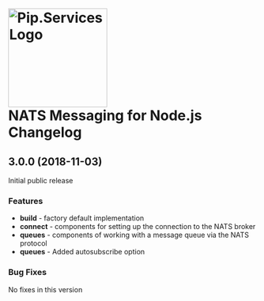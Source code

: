 # <img src="https://uploads-ssl.webflow.com/5ea5d3315186cf5ec60c3ee4/5edf1c94ce4c859f2b188094_logo.svg" alt="Pip.Services Logo" width="200"> <br/> NATS Messaging for Node.js Changelog

## <a name="3.0.0"></a> 3.0.0 (2018-11-03)

Initial public release

### Features
* **build** - factory default implementation
* **connect** - components for setting up the connection to the NATS broker
* **queues** - components of working with a message queue via the NATS protocol
* **queues** - Added autosubscribe option

### Bug Fixes
No fixes in this version

